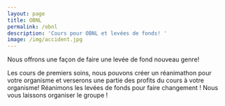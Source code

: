 ```yaml
---
layout: page
title: OBNL
permalink: /obnl
description: 'Cours pour OBNL et levées de fonds! '
image: /img/accident.jpg
---
```

Nous offrons une façon de faire une levée de fond nouveau genre! 

Les cours de premiers soins, nous pouvons créer un réanimathon pour votre organisme et verserons une partie des profits du cours à votre organisme! Réanimons les levées de fonds pour faire changement ! Nous vous laissons organiser le groupe !
